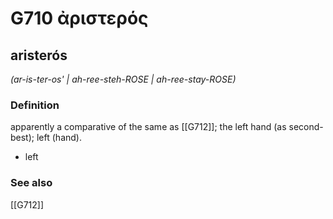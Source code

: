# G710 ἀριστερός

## aristerós

_(ar-is-ter-os' | ah-ree-steh-ROSE | ah-ree-stay-ROSE)_

### Definition

apparently a comparative of the same as [[G712]]; the left hand (as second-best); left (hand).

- left

### See also

[[G712]]

